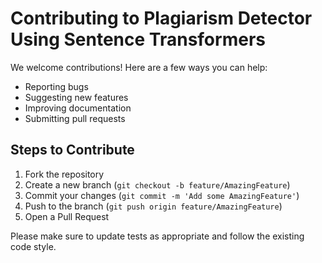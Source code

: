 # Contributing to Plagiarism Detector Using Sentence Transformers

We welcome contributions! Here are a few ways you can help:

- Reporting bugs
- Suggesting new features
- Improving documentation
- Submitting pull requests

## Steps to Contribute

1. Fork the repository
2. Create a new branch (`git checkout -b feature/AmazingFeature`)
3. Commit your changes (`git commit -m 'Add some AmazingFeature'`)
4. Push to the branch (`git push origin feature/AmazingFeature`)
5. Open a Pull Request

Please make sure to update tests as appropriate and follow the existing code style.